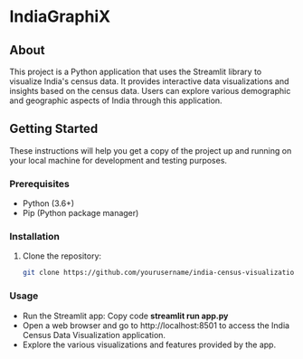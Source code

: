 # IndiaGraphiX



## About
This project is a Python application that uses the Streamlit library to visualize India's census data. It provides interactive data visualizations and insights based on the census data. Users can explore various demographic and geographic aspects of India through this application.


## Getting Started
These instructions will help you get a copy of the project up and running on your local machine for development and testing purposes.

### Prerequisites
- Python (3.6+)
- Pip (Python package manager)

### Installation
1. Clone the repository:
   ```sh
   git clone https://github.com/yourusername/india-census-visualization.git

### Usage
- Run the Streamlit app:
  Copy code
  **streamlit run app.py**
- Open a web browser and go to http://localhost:8501 to access the India Census Data Visualization application.
- Explore the various visualizations and features provided by the app.
